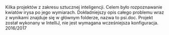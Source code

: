 Kilka projektów z zakresu sztucznej inteligencji. Celem było rozpoznawanie kwiatów irysa po jego wymiarach. Dokładniejszy opis całego problemu wraz z wynikami znajduje się w głównym folderze, nazwa to psi.doc.
Projekt został wykonany w IntelliJ, nie jest wymagana wcześniejsza konfiguracja.
2016/2017 
